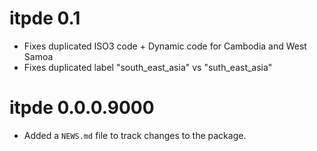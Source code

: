 # itpde 0.1

* Fixes duplicated ISO3 code + Dynamic code for Cambodia and West Samoa
* Fixes duplicated label "south_east_asia" vs "suth_east_asia"

# itpde 0.0.0.9000

* Added a `NEWS.md` file to track changes to the package.
